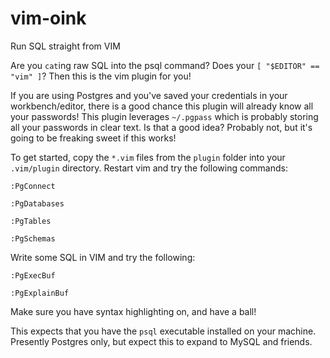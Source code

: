 # vim-oink
Run SQL straight from VIM

Are you `cat`ing raw SQL into the psql command?  Does your `[ "$EDITOR" == "vim" ]`? Then this is the vim plugin for you!

If you are using Postgres and you've saved your credentials in your workbench/editor, there is a good chance this plugin will already know all your passwords!  This plugin leverages `~/.pgpass` which is probably storing all your passwords in clear text.  Is that a good idea? Probably not, but it's going to be freaking sweet if this works!

To get started, copy the `*.vim` files from the `plugin` folder into your `.vim/plugin` directory.  Restart vim and try the following commands:

    :PgConnect

    :PgDatabases

    :PgTables

    :PgSchemas

Write some SQL in VIM and try the following:
    
    :PgExecBuf

    :PgExplainBuf

Make sure you have syntax highlighting on, and have a ball!


This expects that you have the `psql` executable installed on your machine.  Presently Postgres only, but expect this to expand to MySQL and friends.
